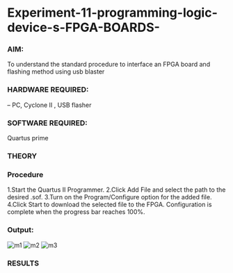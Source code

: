 # Experiment-11-programming-logic-device-s-FPGA-BOARDS-
### AIM: 
 To understand the standard procedure to interface an FPGA board and flashing method using usb blaster 
### HARDWARE REQUIRED:  
 – PC, Cyclone II , USB flasher
### SOFTWARE REQUIRED:  
 Quartus prime
### THEORY 

### Procedure 
1.Start the Quartus II Programmer.
2.Click Add File and select the path to the desired .sof.
3.Turn on the Program/Configure option for the added file.
4.Click Start to download the selected file to the FPGA. Configuration is complete when the progress bar reaches 100%.
 
### Output:
![m1](https://user-images.githubusercontent.com/93427278/174054659-5d028a82-2ab2-4c9a-ba07-3956d398bc2d.png)
![m2](https://user-images.githubusercontent.com/93427278/174054666-85f63e5a-88ed-425c-b2d6-8785fb5febc8.png)
![m3](https://user-images.githubusercontent.com/93427278/174054678-f592f8b3-9dd3-47b4-878d-58225cef99fa.png)

### RESULTS 

